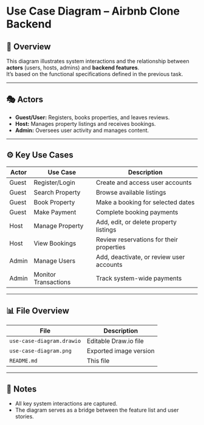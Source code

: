 # Use Case Diagram – Airbnb Clone Backend

## 📘 Overview
This diagram illustrates system interactions and the relationship between **actors** (users, hosts, admins) and **backend features**.  
It’s based on the functional specifications defined in the previous task.

---

## 🎭 Actors
- **Guest/User:** Registers, books properties, and leaves reviews.
- **Host:** Manages property listings and receives bookings.
- **Admin:** Oversees user activity and manages content.

---

## ⚙️ Key Use Cases
| Actor | Use Case | Description |
|--------|-----------|-------------|
| Guest | Register/Login | Create and access user accounts |
| Guest | Search Property | Browse available listings |
| Guest | Book Property | Make a booking for selected dates |
| Guest | Make Payment | Complete booking payments |
| Host | Manage Property | Add, edit, or delete property listings |
| Host | View Bookings | Review reservations for their properties |
| Admin | Manage Users | Add, deactivate, or review user accounts |
| Admin | Monitor Transactions | Track system-wide payments |

---

## 📊 File Overview
| File | Description |
|------|--------------|
| `use-case-diagram.drawio` | Editable Draw.io file |
| `use-case-diagram.png` | Exported image version |
| `README.md` | This file |

---

## 🧠 Notes
- All key system interactions are captured.
- The diagram serves as a bridge between the feature list and user stories.
